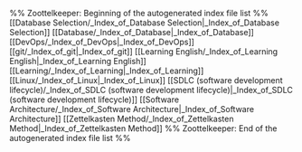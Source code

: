 %% Zoottelkeeper: Beginning of the autogenerated index file list  %%
 [[Database Selection/_Index_of_Database Selection|_Index_of_Database Selection]]
 [[Database/_Index_of_Database|_Index_of_Database]]
 [[DevOps/_Index_of_DevOps|_Index_of_DevOps]]
 [[git/_Index_of_git|_Index_of_git]]
 [[Learning English/_Index_of_Learning English|_Index_of_Learning English]]
 [[Learning/_Index_of_Learning|_Index_of_Learning]]
 [[Linux/_Index_of_Linux|_Index_of_Linux]]
 [[SDLC (software development lifecycle)/_Index_of_SDLC (software development lifecycle)|_Index_of_SDLC (software development lifecycle)]]
 [[Software Architecture/_Index_of_Software Architecture|_Index_of_Software Architecture]]
 [[Zettelkasten Method/_Index_of_Zettelkasten Method|_Index_of_Zettelkasten Method]]
%% Zoottelkeeper: End of the autogenerated index file list  %%
